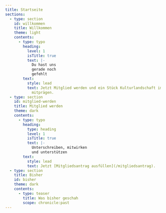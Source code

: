 ```yaml
---
title: Startseite
sections:
  - type: section
    id: willkommen
    title: Willkommen
    theme: light
    contents:
      - type: typo
        heading:
          level: 1
          isTitle: true
          text: |-
            Du hast uns
            gerade noch
            gefehlt
        text:
          style: lead
          text: Jetzt Mitglied werden und ein Stück Kulturlandschaft im Dresdner Westen
            mitprägen.
  - type: section
    id: mitglied-werden
    title: Mitglied werden
    theme: dark
    contents:
      - type: typo
        heading:
          type: heading
          level: 1
          isTitle: true
          text: |-
            Unterschreiben, mitwirken
            und unterstützen
        text:
          style: lead
          text: Jetzt [Mitgliedsantrag ausfüllen](/mitgliedsantrag).
  - type: section
    title: Bisher
    id: bisher
    theme: dark
    contents:
      - type: teaser
        title: Was bisher geschah
        scope: chronicle:past
---
```

